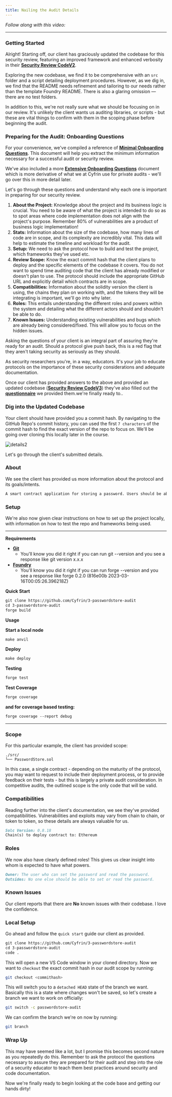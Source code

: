 ```yaml
---
title: Nailing the Audit Details
---
```


_Follow along with this video:_

---

### Getting Started

Alright! Starting off, our client has graciously updated the codebase for this security review, featuring an improved framework and enhanced verbosity in their [**Security Review CodeV2**](https://github.com/Cyfrin/3-passwordstore-audit).

Exploring the new codebase, we find it to be comprehensive with an `src` folder and a script detailing deployment procedures. However, as we dig in, we find that the README needs refinement and tailoring to our needs rather than the template Foundry README. There is also a glaring omission — there are no test folders.

In addition to this, we're not really sure what we should be focusing on in our review. It's unlikely the client wants us auditing libraries, or scripts - but these are vital things to confirm with them in the scoping phase before beginning the audit.

### Preparing for the Audit: Onboarding Questions

For your convenience, we've compiled a reference of [**Minimal Onboarding Questions**](https://github.com/Cyfrin/security-and-auditing-full-course-s23/blob/main/minimal-onboarding-questions.md). This document will help you extract the minimum information necessary for a successful audit or security review.

We've also included a more [**Extensive Onboarding Questions**](https://github.com/Cyfrin/security-and-auditing-full-course-s23/blob/main/extensive-onboarding-questions.md) document which is more derivative of what we at Cyfrin use for private audits - we'll go over this in more detail later.

Let's go through these questions and understand why each one is important in preparing for our security review.

1. **About the Project:** Knowledge about the project and its business logic is crucial. You need to be aware of what the project is intended to do so as to spot areas where code implementation does not align with the project's purpose. Remember 80% of vulnerabilities are a product of business logic implementation!
2. **Stats:** Information about the size of the codebase, how many lines of code are in scope, and its complexity are incredibly vital. This data will help to estimate the timeline and workload for the audit.
3. **Setup:** We need to ask the protocol how to build and test the project, which frameworks they've used etc.
4. **Review Scope:** Know the exact commit hash that the client plans to deploy and the specific elements of the codebase it covers. You do not want to spend time auditing code that the client has already modified or doesn't plan to use. The protocol should include the appropriate GitHub URL and explicitly detail which contracts are in scope.
5. **Compatibilities:** Information about the solidity version the client is using, the chains they plan on working with, and the tokens they will be integrating is important, we'll go into why later.
6. **Roles:** This entails understanding the different roles and powers within the system and detailing what the different actors should and shouldn't be able to do.
7. **Known Issues:** Understanding existing vulnerabilities and bugs which are already being considered/fixed. This will allow you to focus on the hidden issues.

Asking the questions of your client is an integral part of assuring they're ready for an audit. Should a protocol give push back, this is a red flag that they aren't taking security as seriously as they should.

As security researchers you're, in a way, educators. It's your job to educate protocols on the importance of these security considerations and adequate documentation.

Once our client has provided answers to the above and provided an updated codebase ([**Security Review CodeV3**](https://github.com/Cyfrin/3-passwordstore-audit/tree/onboarded)) they've also filled out the [**questionnaire**](https://github.com/Cyfrin/3-passwordstore-audit/blob/onboarded/minimal-onboarding-filled.md) we provided them.we're finally ready to..

### Dig into the Updated Codebase

Your client should have provided you a commit hash. By navigating to the GitHub Repo's commit history, you can used the first `7 characters` of the commit hash to find the exact version of the repo to focus on. We'll be going over cloning this locally later in the course.

![details2](/security-section-3/3-details/details2.png)

Let's go through the client's submitted details.

### About

We see the client has provided us more information about the protocol and its goals/intents.

```md
A smart contract application for storing a password. Users should be able to store a password and then retrieve it later. Others should not be able to access the password.
```

### Setup

We're also now given clear instructions on how to set up the project locally, with information on how to test the repo and frameworks being used.

---

**Requirements**

- [**Git**](https://git-scm.com/book/en/v2/Getting-Started-Installing-Git)
  - You'll know you did it right if you can run git --version and you see a response like git version x.x.x
- [**Foundry**](https://getfoundry.sh/)
  - You'll know you did it right if you can run forge --version and you see a response like forge 0.2.0 (816e00b 2023-03-16T00:05:26.396218Z)

**Quick Start**

```md
git clone https://github.com/Cyfrin/3-passwordstore-audit
cd 3-passwordstore-audit
forge build
```

**Usage**

**Start a local node**

```md
make anvil
```

**Deploy**

```md
make deploy
```

**Testing**

```md
forge test
```

**Test Coverage**

```md
forge coverage
```

**and for coverage based testing:**

```md
forge coverage --report debug
```

---

### Scope

For this particular example, the client has provided scope:

```
./src/
└── PasswordStore.sol
```

In this case, a single contract - depending on the maturity of the protocol, you may want to request to include their deployment process, or to provide feedback on their tests - but this is largely a private audit consideration. In competitive audits, the outlined scope is the only code that will be valid.

### Compatibilities

Reading further into the client's documentation, we see they've provided compatibilities. Vulnerabilities and exploits may vary from chain to chain, or token to token, so these details are always valuable for us.

```md
Solc Version: 0.8.18
Chain(s) to deploy contract to: Ethereum
```

### Roles

We now also have clearly defined roles! This gives us clear insight into whom is expected to have what powers.

```md
Owner: The user who can set the password and read the password.
Outsides: No one else should be able to set or read the password.
```

### Known Issues

Our client reports that there are **No** known issues with their codebase. I love the confidence.

### Local Setup

Go ahead and follow the `quick start` guide our client as provided.

```md
git clone https://github.com/Cyfrin/3-passwordstore-audit
cd 3-passwordstore-audit
code .
```

This will open a new VS Code window in your cloned directory. Now we want to `checkout` the exact commit hash in our audit scope by running:

```bash
git checkout <commithash>
```

This will switch you to a `detached HEAD` state of the branch we want. Basically this is a state where changes won't be saved, so let's create a branch we want to work on officially:

```bash
git switch -c passwordstore-audit
```

We can confirm the branch we're on now by running:

```bash
git branch
```

### Wrap Up

This may have seemed like a lot, but I promise this becomes second nature as you repeatedly do this. Remember to ask the protocol the questions necessary to assure they are prepared for their audit and step into the role of a security educator to teach them best practices around security and code documentation.

Now we're finally ready to begin looking at the code base and getting our hands dirty!
